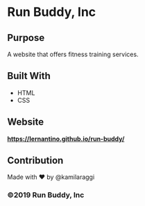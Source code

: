 # Run Buddy, Inc

## Purpose
A website that offers fitness training services. 

## Built With
* HTML
* CSS

## Website
**https://lernantino.github.io/run-buddy/**

## Contribution
Made with ❤️ by @kamilaraggi

### ©️2019 Run Buddy, Inc 
